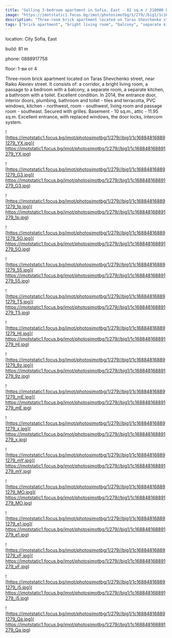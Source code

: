 ```yaml
---
title: "Selling 3-bedroom apartment in Sofia, East - 81 sq.m / 218000 EUR :: imot.bg Ad"
image: "https://imotstatic1.focus.bg/imot/photosimotbg/1/279//big1/1c168848168891279_cH.jpg"
description: "Three-room brick apartment located on Taras Shevchenko street, near Raiko Alexiev street. It consists of: a corridor, a bright living room, a passage to a bedroom with a balcony, a separate room, a separate kitchen, a bathroom with a toilet. Excellent condition. In 2014, the entrance door, interior doors, plumbing, bathroom and toilet - tiles and terracotta, PVC windows, kitchen - northwest, room - southwest, living room and passage room - southeast. Secured with grilles. Basement - 10 sq.m., attic - 11.95 sq.m. Excellent entrance, with replaced windows, the door locks, intercom system."
tags: ["brick apartment", "bright living room", "balcony", "separate kitchen", "excellent condition", "secured with grilles", "basement", "attic", "intercom system"]
---
```


location: City Sofia, East

build: 81 m

phone: 0888917758

floor: 1-ви от 4

Three-room brick apartment located on Taras Shevchenko street, near Raiko Alexiev street. It consists of: a corridor, a bright living room, a passage to a bedroom with a balcony, a separate room, a separate kitchen, a bathroom with a toilet. Excellent condition. In 2014, the entrance door, interior doors, plumbing, bathroom and toilet - tiles and terracotta, PVC windows, kitchen - northwest, room - southwest, living room and passage room - southeast. Secured with grilles. Basement - 10 sq.m., attic - 11.95 sq.m. Excellent entrance, with replaced windows, the door locks, intercom system.


![https://imotstatic1.focus.bg/imot/photosimotbg/1/279//big1/1c168848168891279_YX.jpg]( https://imotstatic1.focus.bg/imot/photosimotbg/1/279//big1/1c168848168891279_YX.jpg)


![https://imotstatic1.focus.bg/imot/photosimotbg/1/279//big1/1c168848168891279_G3.jpg]( https://imotstatic1.focus.bg/imot/photosimotbg/1/279//big1/1c168848168891279_G3.jpg)


![https://imotstatic1.focus.bg/imot/photosimotbg/1/279//big1/1c168848168891279_1p.jpg]( https://imotstatic1.focus.bg/imot/photosimotbg/1/279//big1/1c168848168891279_1p.jpg)


![https://imotstatic1.focus.bg/imot/photosimotbg/1/279//big1/1c168848168891279_5O.jpg]( https://imotstatic1.focus.bg/imot/photosimotbg/1/279//big1/1c168848168891279_5O.jpg)


![https://imotstatic1.focus.bg/imot/photosimotbg/1/279//big1/1c168848168891279_55.jpg]( https://imotstatic1.focus.bg/imot/photosimotbg/1/279//big1/1c168848168891279_55.jpg)


![https://imotstatic1.focus.bg/imot/photosimotbg/1/279//big1/1c168848168891279_T5.jpg]( https://imotstatic1.focus.bg/imot/photosimotbg/1/279//big1/1c168848168891279_T5.jpg)


![https://imotstatic1.focus.bg/imot/photosimotbg/1/279//big1/1c168848168891279_Hl.jpg]( https://imotstatic1.focus.bg/imot/photosimotbg/1/279//big1/1c168848168891279_Hl.jpg)


![https://imotstatic1.focus.bg/imot/photosimotbg/1/279//big1/1c168848168891279_9z.jpg]( https://imotstatic1.focus.bg/imot/photosimotbg/1/279//big1/1c168848168891279_9z.jpg)


![https://imotstatic1.focus.bg/imot/photosimotbg/1/279//big1/1c168848168891279_mE.jpg]( https://imotstatic1.focus.bg/imot/photosimotbg/1/279//big1/1c168848168891279_mE.jpg)


![https://imotstatic1.focus.bg/imot/photosimotbg/1/279//big1/1c168848168891279_x.jpg]( https://imotstatic1.focus.bg/imot/photosimotbg/1/279//big1/1c168848168891279_x.jpg)


![https://imotstatic1.focus.bg/imot/photosimotbg/1/279//big1/1c168848168891279_mY.jpg]( https://imotstatic1.focus.bg/imot/photosimotbg/1/279//big1/1c168848168891279_mY.jpg)


![https://imotstatic1.focus.bg/imot/photosimotbg/1/279//big1/1c168848168891279_MO.jpg]( https://imotstatic1.focus.bg/imot/photosimotbg/1/279//big1/1c168848168891279_MO.jpg)


![https://imotstatic1.focus.bg/imot/photosimotbg/1/279//big1/1c168848168891279_e1.jpg]( https://imotstatic1.focus.bg/imot/photosimotbg/1/279//big1/1c168848168891279_e1.jpg)


![https://imotstatic1.focus.bg/imot/photosimotbg/1/279//big1/1c168848168891279_vF.jpg]( https://imotstatic1.focus.bg/imot/photosimotbg/1/279//big1/1c168848168891279_vF.jpg)


![https://imotstatic1.focus.bg/imot/photosimotbg/1/279//big1/1c168848168891279_j5.jpg]( https://imotstatic1.focus.bg/imot/photosimotbg/1/279//big1/1c168848168891279_j5.jpg)


![https://imotstatic1.focus.bg/imot/photosimotbg/1/279//big1/1c168848168891279_Qa.jpg]( https://imotstatic1.focus.bg/imot/photosimotbg/1/279//big1/1c168848168891279_Qa.jpg)


